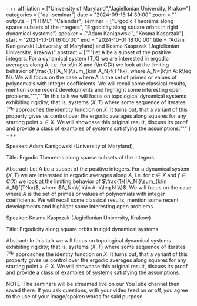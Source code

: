 +++
affiliation = ["University of Maryland","Jagiellonian University, Krakow"]
categories = ["dai-seminar"] 
date = "2024-09-16 14:39:00"
zoom = "" 
outputs = ["HTML", "Calendar"] 
seminar = ["Ergodic Theorems along sparse subsets of the integers", "Ergodicity along square orbits in rigid dynamical systems"] 
speaker = ["Adam Kanigowski", "Kosma Kasprzak"] 
start = "2024-10-01 16:00:00" 
end = "2024-10-01 18:00:00" 
title = "Adam Kanigowski (University of Maryland) and Kosma Kasprzak (Jagiellonian University, Krakow)" 
abstract = ["""Let A be a subset of the positive integers. For a dynamical system (T,X) we are interested in ergodic averages along A, i.e. for x\in X and f\in C(X) we look at the limiting behavior of \frac{1}{|A_N|}\sum_{k\in A_N}f(T^kx), where A_N=\{k\in A: k\leq N\}.
We will focus on the case where A is the set of primes or values of polynomials with integer coefficients. We will recall some classical results, mention some recent developments and highlight some interesting open problems.""","""In this talk we will focus on topological dynamical systems exhibiting rigidity; that is, systems $(X, T)$ where some sequence of iterates $T^{q_n}$ approaches the identity function on $X$. It turns out, that a variant of this property gives us control over the ergodic averages along squares for any starting point $x\in X$. We will showcase this original result, discuss its proof and provide a class of examples of systems satisfying the assumptions.""" ]
+++

Speaker: Adam Kanigowski (University of Maryland),

Title: Ergodic Theorems along sparse subsets of the integers

Abstract: Let A be a subset of the positive integers. For a dynamical system $(X,T)$ we are interested in ergodic averages along $A$, i.e. for $x\in X$ and $f\in C(X)$ we look at the limiting behavior of $\frac{1}{|A_N|}\sum_{k\in A_N}f(T^kx)$, where $A_N=\\{ k\in A: k\leq N \\}$.
We will focus on the case where $A$ is the set of primes or values of polynomials with integer coefficients. We will recall some classical results, mention some recent developments and highlight some interesting open problems.

Speaker: Kosma Kasprzak (Jagiellonian University, Krakow) 

Title: Ergodicity along square orbits in rigid dynamical systems

Abstract: In this talk we will focus on topological dynamical systems exhibiting rigidity; that is, systems $(X, T)$ where some sequence of iterates $T^{q_n}$ approaches the identity function on $X$. It turns out, that a variant of this property gives us control over the ergodic averages along squares for any starting point $x\in X$. We will showcase this original result, discuss its proof and provide a class of examples of systems satisfying the assumptions.

NOTE: The seminars will be streamed live on our YouTube channel then saved there. If you ask questions, with your video feed on or off, you agree to the use of your image/spoken words for said purpose.

